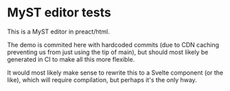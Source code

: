 # MyST editor tests

This is a MyST editor in preact/html.

The demo is commited here with hardcoded commits (due to CDN caching preventing us from just using the tip of main), but should most likely be generated in CI to make all this more flexible.

It would most likely make sense to rewrite this to a Svelte component (or the like), which will require compilation, but perhaps it's the only hway.
